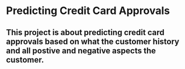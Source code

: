 # Predicting Credit Card Approvals
## This project is about predicting credit card approvals based on what the customer history and all postive and negative aspects the customer.
